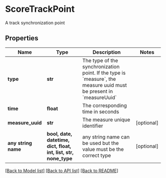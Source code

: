 # ScoreTrackPoint

A track synchronization point

## Properties
Name | Type | Description | Notes
------------ | ------------- | ------------- | -------------
**type** | **str** | The type of the synchronization point. If the type is &#x60;measure&#x60;, the measure uuid must be present in &#x60;measureUuid&#x60; | 
**time** | **float** | The corresponding time in seconds | 
**measure_uuid** | **str** | The measure unique identifier | [optional] 
**any string name** | **bool, date, datetime, dict, float, int, list, str, none_type** | any string name can be used but the value must be the correct type | [optional]

[[Back to Model list]](../README.md#documentation-for-models) [[Back to API list]](../README.md#documentation-for-api-endpoints) [[Back to README]](../README.md)


